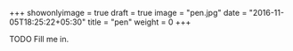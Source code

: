 +++
showonlyimage = true
draft = true
image = "pen.jpg"
date = "2016-11-05T18:25:22+05:30"
title = "pen"
weight = 0
+++

TODO Fill me in.

